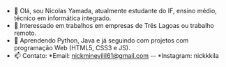 - 👋 Olá, sou Nicolas Yamada, atualmente estudante do IF, ensino médio, técnico em informática integrado.
- 👀 Interessado em trabalhos em empresas de Três Lagoas ou trabalho remoto.
- 🌱 Aprendendo Python, Java e já seguindo com projetos com programação Web (HTML5, CSS3 e JS).
- 📫 Contato: *Email: nickminevilil61@gmail.com  -- *Instagram: nickkkila

<!---
nicko00/nicko00 is a ✨ special ✨ repository because its `README.md` (this file) appears on your GitHub profile.
You can click the Preview link to take a look at your changes.
--->
